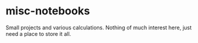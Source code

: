 # misc-notebooks
Small projects and various calculations. Nothing of much interest here, just need a place to store it all.
